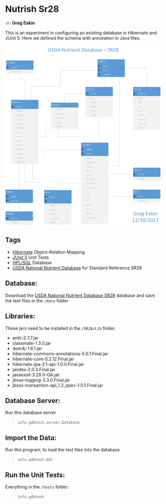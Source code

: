 # Nutrish Sr28
::fire:: **Greg Eakin**

This is an experiment in configuring an existing database in Hibernate and JUnit 5.
Here we defined the schema with annotation in Java files.

[![USDA Nutrition Database](sr28/docs/Nutrish%20SR28.jpg "USDA Nutrition Database")](https://www.ars.usda.gov/northeast-area/beltsville-md/beltsville-human-nutrition-research-center/nutrient-data-laboratory/docs/sr28-download-files/)

## Tags
- [Hibernate](http://hibernate.org/orm/) Object-Relation Mapping
- [JUnit 5](http://junit.org/junit5/) Unit Tests
- [HPL/SQL](http://www.hplsql.org/) Database
- [USDA National Nutrient Database](https://www.ars.usda.gov/northeast-area/beltsville-md/beltsville-human-nutrition-research-center/nutrient-data-laboratory/docs/usda-national-nutrient-database-for-standard-reference/) for Standard Reference SR28

## Database:
Download the [USDA National Nutrient Database SR28](https://www.ars.usda.gov/northeast-area/beltsville-md/beltsville-human-nutrition-research-center/nutrient-data-laboratory/docs/sr28-download-files/)
database and save the text files in the `/data` folder

## Libraries:
These jars need to be installed in the `/SR28/Lib` folder.
- antlr-2.7.7.jar
- classmate-1.3.0.jar
- dom4j-1.6.1.jar
- hibernate-commons-annotations-5.0.1.Final.jar
- hibernate-core-5.2.12.Final.jar
- hibernate-jpa-2.1-api-1.0.0.Final.jar
- jandex-2.0.3.Final.jar
- javassist-3.20.0-GA.jar
- jboss-logging-3.3.0.Final.jar
- jboss-transaction-api_1.2_spec-1.0.1.Final.jar

## Database Server:
Run this database server
>`info.gdbtech.server.Database`

## Import the Data:
Run this program, to load the text files into the database
>`info.gdbtech.Ddl`

## Run the Unit Tests:
Everything in the `/tests` folder:
> `info.gdbtech`
